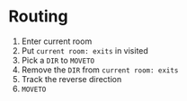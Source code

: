 # Routing
1. Enter current room
2. Put `current room: exits` in visited
4. Pick a `DIR` to `MOVETO`
5. Remove the `DIR` from `current room: exits`
6. Track the reverse direction
7. `MOVETO`
